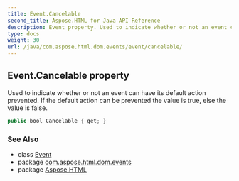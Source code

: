 ```yaml
---
title: Event.Cancelable
second_title: Aspose.HTML for Java API Reference
description: Event property. Used to indicate whether or not an event can have its default action prevented. If the default action can be prevented the value is true else the value is false
type: docs
weight: 30
url: /java/com.aspose.html.dom.events/event/cancelable/
---
```

## Event.Cancelable property

Used to indicate whether or not an event can have its default action prevented. If the default action can be prevented the value is true, else the value is false.

```java
public bool Cancelable { get; }
```

### See Also

* class [Event](../)
* package [com.aspose.html.dom.events](../../event/)
* package [Aspose.HTML](../../../)
